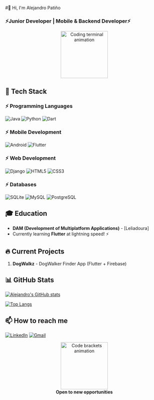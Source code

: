 #👋 Hi, I'm Alejandro Patiño 
### ⚡Junior Developer | Mobile & Backend Developer⚡

<p align="center">
  <img src="https://media.giphy.com/media/QssGEmpkyEOhBCb7e1/giphy.gif" width="150" alt="Coding terminal animation">
</p>

## 🚀 Tech Stack

### ⚡ Programming Languages
![Java](https://img.shields.io/badge/Java-ED8B00?style=for-the-badge&logo=openjdk&logoColor=white)
![Python](https://img.shields.io/badge/Python-3776AB?style=for-the-badge&logo=python&logoColor=white)
![Dart](https://img.shields.io/badge/Dart-0175C2?style=for-the-badge&logo=dart&logoColor=white)

### ⚡ Mobile Development
![Android](https://img.shields.io/badge/Android-3DDC84?style=for-the-badge&logo=android&logoColor=white)
![Flutter](https://img.shields.io/badge/Flutter-02569B?style=for-the-badge&logo=flutter&logoColor=white)

### ⚡ Web Development
![Django](https://img.shields.io/badge/Django-092E20?style=for-the-badge&logo=django&logoColor=white)
![HTML5](https://img.shields.io/badge/HTML5-E34F26?style=for-the-badge&logo=html5&logoColor=white)
![CSS3](https://img.shields.io/badge/CSS3-1572B6?style=for-the-badge&logo=css3&logoColor=white)

### ⚡ Databases
![SQLite](https://img.shields.io/badge/SQLite-07405E?style=for-the-badge&logo=sqlite&logoColor=white)
![MySQL](https://img.shields.io/badge/MySQL-4479A1?style=for-the-badge&logo=mysql&logoColor=white)
![PostgreSQL](https://img.shields.io/badge/PostgreSQL-316192?style=for-the-badge&logo=postgresql&logoColor=white)

## 🎓 Education
- **DAM (Development of Multiplatform Applications)** - [Leliadoura]
- Currently learning **Flutter** at lightning speed! ⚡

## 🔥 Current Projects
1. **DogWalkz** - DogWalker Finder App (Flutter + Firebase)

## 📊 GitHub Stats
[![Alejandro's GitHub stats](https://github-readme-stats.vercel.app/api?username=Bitxo92&show_icons=true&theme=radical&title_color=FFD700&text_color=FFFFFF&icon_color=00FFFF&bg_color=000000)](https://github.com/Bitxo92)

[![Top Langs](https://github-readme-stats.vercel.app/api/top-langs/?username=Bitxo92&layout=compact&theme=radical&title_color=FFD700&text_color=FFFFFF&icon_color=00FFFF&bg_color=000000)](https://github.com/Bitxo92)



## 📫 How to reach me
[![LinkedIn](https://img.shields.io/badge/LinkedIn-0077B5?style=for-the-badge&logo=linkedin&logoColor=white)](https://www.linkedin.com/in/alejandro-m-pati%C3%B1o-garcia-41b000309/)
[![Gmail](https://img.shields.io/badge/Gmail-D14836?style=for-the-badge&logo=gmail&logoColor=white)](mailto:alexpatino1992@gmail.com)

<p align="center">
  <img src="https://media.giphy.com/media/RbDKaczqWovIugyJmW/giphy.gif" width="150" alt="Code brackets animation">
  <br>
  <strong>Open to new opportunities</strong>
</p>
